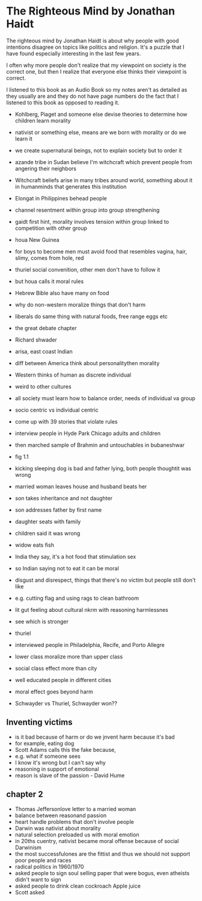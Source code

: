 # The Righteous Mind by Jonathan Haidt

The righteous mind by Jonathan Haidt is about why people with good intentions disagree on topics like politics and religion. It's a puzzle that I have found especially interesting in the last few years. 

I often why more people don't realize that my viewpoint on society is the correct one, but then I realize that everyone else thinks their viewpoint is correct.

I listened to this book as an Audio Book so my notes aren't as detailed as they usually are and they do not have page numbers do the fact that I listened to this book as opposed to reading it.

- Kohlberg, Piaget and someone else devise theories to determine how children learn morality
- nativist or something else, means are we born with morality or do we learn it
- we create supernatural beings, not to explain society but to order it
- azande tribe in Sudan believe I'm witchcraft which prevent people from angering their neighbors
- Witchcraft beliefs arise in many tribes around world, something about it in humanminds that generates this institution
- Elongat in Philippines behead people
- channel resentment within group into group strengthening 
- gaidt first hint, morality involves tension within group linked to competition with other group
- houa New Guinea
- for boys to become men must avoid food that resembles vagina, hair, slimy, comes from hole, red
- thuriel social convenition, other men don't have to follow it
- but houa calls it moral rules
- Hebrew Bible also have many on food
- why do non-western moralize things that don't harm
- liberals do same thing with natural foods, free range eggs etc 
- the great debate chapter
- Richard shwader
- arisa, east coast Indian
- diff between America think about personalitythen morality
- Western thinks of human as discrete individual
- weird to other cultures
- all society must learn how to balance order, needs of individual va group
- socio centric vs individual centric
- come up with 39 stories that violate rules
- interview people in Hyde Park Chicago adults and children
- then marched sample of Brahmin and untouchables in bubaneshwar
- fig 1.1
- kicking sleeping dog is bad and father lying, both people thoughtit was wrong

- married woman leaves house and husband beats her
- son takes inheritance and not daughter
- son addresses father by first name

- daughter seats with family
- children said it was wrong
- widow eats fish
- India they say, it's a hot food that stimulation sex
- so Indian saying not to eat it can be moral
- disgust and disrespect, things that there's no victim but people still don't like
- e.g. cutting flag and using rags to clean bathroom
- lit gut feeling about cultural nkrm with reasoning  harmlessnes
- see which is stronger
- thuriel
- interviewed people in Philadelphia, Recife, and Porto Allegre
- lower class moralize more than upper class
- social class effect more than city 
- well educated people in different cities
- moral effect goes beyond harm
- Schwayder vs Thuriel, Schwayder won??

## Inventing victims
- is it bad because of harm or do we jnvent harm because it's bad
- for example, eating dog
- Scott Adams calls this the fake because, 
- e.g. what if someone sees
- I know it's wrong but I can't say why
- reasoning in support of emotional 
- reason is slave of the passion - David Hume

## chapter 2
- Thomas Jeffersonlove letter to a married woman
- balance between reasonand passion
- heart handle problems that don't involve people
- Darwin was nativist about morality
- natural selection preloaded us with moral emotion
- in 20ths cuentry, nativist became moral offense because of social Darwinism
- the most successfulones are the fittist and thus we should not support poor people and races
- radical politics in 1960/1970
- asked people to sign soul selling paper that were bogus, even atheists didn't want to sign
- asked people to drink clean cockroach Apple juice
- Scott asked 